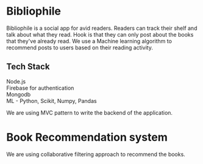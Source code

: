 # Bibliophile
Bibliophile is a social app for avid readers. 
Readers can track their shelf and talk about what they read. Hook is that they can only post about the books that they've already read.
We use a Machine learning algorithm to recommend posts to users based on their reading activity.

## Tech Stack
Node.js <br/>
Firebase for authentication <br/>
Mongodb <br/>
ML - Python, Scikit, Numpy, Pandas <br/>

We are using MVC pattern to write the backend of the application.

# Book Recommendation system
We are using collaborative filtering approach to recommend the books. 
